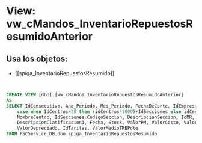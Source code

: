 # View: vw_cMandos_InventarioRepuestosResumidoAnterior

## Usa los objetos:
- [[spiga_InventarioRepuestosResumido]]

```sql


CREATE VIEW [dbo].[vw_cMandos_InventarioRepuestosResumidoAnterior]
AS
SELECT IdConsecutivo, Ano_Periodo, Mes_Periodo, FechaDeCorte, IdEmpresas CodigoEmpresa, NombreEmpresa,
	case when IdCentros=28 then (idCentros*1000)+IdSecciones else idCentros end CodigoCentro, 
	NombreCentro, IdSecciones CodigoSeccion, DescripcionSeccion, IdMR, DescripcionMR, IdClasificacion1, 
	DescripcionClasificacion1, Fecha, Stock, ValorPM, ValorCosto, ValorTarifa, NumLineas, ValorMedioReservado, 
	ValorDepreciado, IdTarifas, ValorMedioTREPdte
FROM PSCService_DB.dbo.spiga_InventarioRepuestosResumido

```

